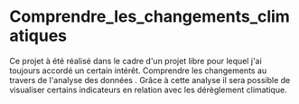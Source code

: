 # Comprendre_les_changements_climatiques
Ce projet à été réalisé dans le cadre d'un projet libre pour lequel j'ai toujours accordé un certain intérêt.  Comprendre les changements au travers de l'analyse des données . Grâce à cette analyse il sera possible de visualiser certains indicateurs en relation avec les dérèglement climatique. 
